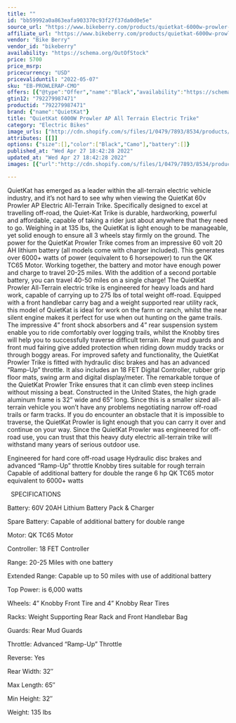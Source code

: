```yaml
---
title: ""
id: "bb59992a0a863eafa903370c93f27f37da0d0e5e"
source_url: "https://www.bikeberry.com/products/quietkat-6000w-prowler-ap-all-terrain-trike"
affiliate_url: "https://www.bikeberry.com/products/quietkat-6000w-prowler-ap-all-terrain-trike?rfsn=6482684.8a9816&amp;utm_source=refersion&amp;utm_medium=affiliate&amp;utm_campaign=6482684.8a9816"
vendor: "Bike Berry"
vendor_id: "bikeberry"
availability: "https://schema.org/OutOfStock"
price: 5700
price_msrp: 
pricecurrency: "USD"
pricevaliduntil: "2022-05-07"
sku: "EB-PROWLERAP-CMO"
offers: [{"@type":"Offer","name":"Black","availability":"https://schema.org/OutOfStock","price":5700,"priceCurrency":"USD","priceValidUntil":"2022-05-07","sku":"EB-PROWLERA-BLK","url":"/products/quietkat-6000w-prowler-ap-all-terrain-trike?variant=37055955370150"},{"@type":"Offer","name":"Camo","availability":"https://schema.org/OutOfStock","price":5700,"priceCurrency":"USD","priceValidUntil":"2022-05-07","sku":"EB-PROWLERAP-CMO","url":"/products/quietkat-6000w-prowler-ap-all-terrain-trike?variant=37055955402918"}]
gtin12: "792279987471"
productid: "792279987471"
brand: {"name":"QuietKat"}
title: "QuietKat 6000W Prowler AP All Terrain Electric Trike"
category: "Electric Bikes"
image_urls: ["http://cdn.shopify.com/s/files/1/0479/7893/8534/products/1513263734jpg_800x_1.jpg?v=1612405217"]
attributes: [[]]
options: {"size":[],"color":["Black","Camo"],"battery":[]}
published_at: "Wed Apr 27 18:42:28 2022"
updated_at: "Wed Apr 27 18:42:28 2022"
images: [{"url":"http://cdn.shopify.com/s/files/1/0479/7893/8534/products/1513263734jpg_800x_1.jpg?v=1612405217","path":"full/64664c08e708bc78c7788bc042018e3b1c95df4b.jpg","checksum":"137f0f97a8ca6315bf1e3d3cb13947bc","status":"downloaded"}]

---
```

QuietKat has emerged as a leader within the all-terrain electric vehicle industry, and it’s not hard to see why when viewing the QuietKat 60v Prowler AP Electric All-Terrain Trike. Specifically designed to excel at travelling off-road, the Quiet-Kat Trike is durable, hardworking, powerful and affordable, capable of taking a rider just about anywhere that they need to go. Weighing in at 135 lbs, the QuietKat is light enough to be manageable, yet solid enough to ensure all 3 wheels stay firmly on the ground.
The power for the QuietKat Prowler Trike comes from an impressive 60 volt 20 AH lithium battery (all models come with charger included). This generates over 6000+ watts of power (equivalent to 6 horsepower) to run the QK TC65 Motor. Working together, the battery and motor have enough power and charge to travel 20-25 miles. With the addition of a second portable battery, you can travel 40-50 miles on a single charge!
The QuietKat Prowler All-Terrain electric trike is engineered for heavy loads and hard work, capable of carrying up to 275 lbs of total weight off-road. Equipped with a front handlebar carry bag and a weight supported rear utility rack, this model of QuietKat is ideal for work on the farm or ranch, whilst the near silent engine makes it perfect for use when out hunting on the game trails. The impressive 4” front shock absorbers and 4” rear suspension system enable you to ride comfortably over logging trails, whilst the Knobby tires will help you to successfully traverse difficult terrain. Rear mud guards and front mud fairing give added protection when riding down muddy tracks or through boggy areas.
For improved safety and functionality, the QuietKat Prowler Trike is fitted with hydraulic disc brakes and has an advanced “Ramp-Up” throttle. It also includes an 18 FET Digital Controller, rubber grip floor mats, swing arm and digital display/meter. The remarkable torque of the QuietKat Prowler Trike ensures that it can climb even steep inclines without missing a beat.
Constructed in the United States, the high grade aluminum frame is 32” wide and 65” long. Since this is a smaller sized all-terrain vehicle you won’t have any problems negotiating narrow off-road trails or farm tracks. If you do encounter an obstacle that it is impossible to traverse, the QuietKat Prowler is light enough that you can carry it over and continue on your way. Since the QuietKat Prowler was engineered for off-road use, you can trust that this heavy duty electric all-terrain trike will withstand many years of serious outdoor use.

Engineered for hard core off-road usage
Hydraulic disc brakes and advanced “Ramp-Up” throttle
Knobby tires suitable for rough terrain
Capable of additional battery for double the range
6 hp QK TC65 motor equivalent to 6000+ watts

 
SPECIFICATIONS


Battery: 60V 20AH Lithium Battery Pack &amp; Charger

Spare Battery: Capable of additional battery for double range

Motor: QK TC65 Motor

Controller: 18 FET Controller

Range: 20-25 Miles with one battery

Extended Range: Capable up to 50 miles with use of additional battery

Top Power: is 6,000 watts

Wheels: 4” Knobby Front Tire and 4” Knobby Rear Tires

Racks: Weight Supporting Rear Rack and Front Handlebar Bag

Guards: Rear Mud Guards

Throttle: Advanced “Ramp-Up” Throttle

Reverse: Yes

Rear Width: 32″

Max Length: 65″

Min Height: 32″

Weight: 135 lbs
